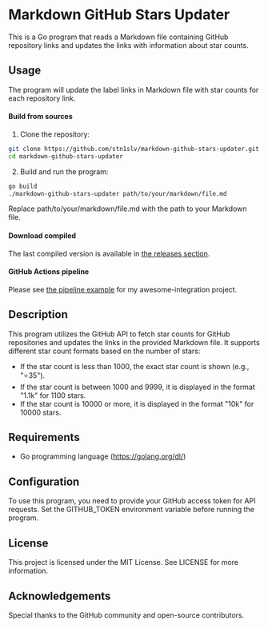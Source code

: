 # Markdown GitHub Stars Updater

This is a Go program that reads a Markdown file containing GitHub repository links and updates the links with information about star counts.

## Usage
The program will update the label links in Markdown file with star counts for each repository link.
#### Build from sources

1. Clone the repository:
```sh
git clone https://github.com/stn1slv/markdown-github-stars-updater.git
cd markdown-github-stars-updater
```

2. Build and run the program:
```sh
go build
./markdown-github-stars-updater path/to/your/markdown/file.md
 ```
Replace path/to/your/markdown/file.md with the path to your Markdown file.

#### Download compiled

The last compiled version is available in [the releases section](https://github.com/stn1slv/markdown-github-stars-updater/releases/latest).

#### GitHub Actions pipeline

Please see [the pipeline example](https://github.com/stn1slv/awesome-integration/blob/main/.github/workflows/github-stars.yml) for my awesome-integration project.

## Description
This program utilizes the GitHub API to fetch star counts for GitHub repositories and updates the links in the provided Markdown file. It supports different star count formats based on the number of stars:

- If the star count is less than 1000, the exact star count is shown (e.g., "⭐35").
- If the star count is between 1000 and 9999, it is displayed in the format "1.1k" for 1100 stars.
- If the star count is 10000 or more, it is displayed in the format "10k" for 10000 stars.
## Requirements
- Go programming language (https://golang.org/dl/)
## Configuration
To use this program, you need to provide your GitHub access token for API requests. Set the GITHUB_TOKEN environment variable before running the program.

## License
This project is licensed under the MIT License. See LICENSE for more information.

## Acknowledgements
Special thanks to the GitHub community and open-source contributors.
